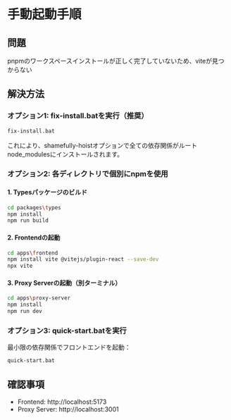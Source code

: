 # 手動起動手順

## 問題
pnpmのワークスペースインストールが正しく完了していないため、viteが見つからない

## 解決方法

### オプション1: fix-install.batを実行（推奨）
```bash
fix-install.bat
```
これにより、shamefully-hoistオプションで全ての依存関係がルートnode_modulesにインストールされます。

### オプション2: 各ディレクトリで個別にnpmを使用

#### 1. Typesパッケージのビルド
```bash
cd packages\types
npm install
npm run build
```

#### 2. Frontendの起動
```bash
cd apps\frontend
npm install vite @vitejs/plugin-react --save-dev
npx vite
```

#### 3. Proxy Serverの起動（別ターミナル）
```bash
cd apps\proxy-server
npm install
npm run dev
```

### オプション3: quick-start.batを実行
最小限の依存関係でフロントエンドを起動：
```bash
quick-start.bat
```

## 確認事項
- Frontend: http://localhost:5173
- Proxy Server: http://localhost:3001